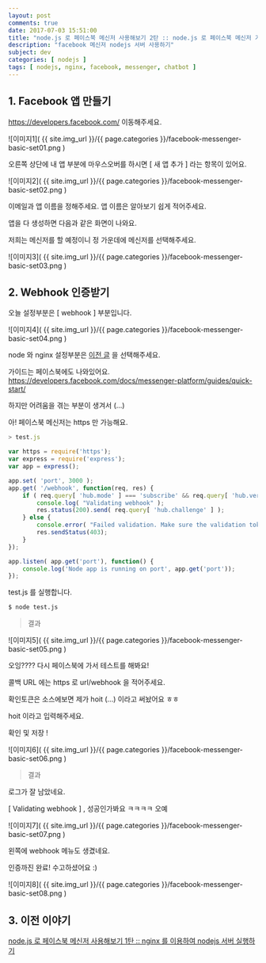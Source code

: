 ```yaml
---
layout: post
comments: true
date: 2017-07-03 15:51:00
title: "node.js 로 페이스북 메신저 사용해보기 2탄 :: node.js 로 페이스북 메신저 기초세팅하기"
description: "facebook 메신저 nodejs 서버 사용하기"
subject: dev
categories: [ nodejs ]
tags: [ nodejs, nginx, facebook, messenger, chatbot ]
---
```


## 1. Facebook 앱 만들기<a id="1-facebook-앱-만들기" href="#1-facebook-앱-만들기" class="s-link" aria-hidden="true"></a>

<https://developers.facebook.com/> 이동해주세요.

![이미지1]( {{ site.img_url }}/{{ page.categories }}/facebook-messenger-basic-set01.png )

오른쪽 상단에 내 앱 부분에 마우스오버를 하시면 [ 새 앱 추가 ] 라는 항목이 있어요.

![이미지2]( {{ site.img_url }}/{{ page.categories }}/facebook-messenger-basic-set02.png )

이메일과 앱 이름을 정해주세요. 앱 이름은 알아보기 쉽게 적어주세요.

앱을 다 생성하면 다음과 같은 화면이 나와요.

저희는 메신저를 할 예정이니 정 가운데에 메신저를 선택해주세요.

![이미지3]( {{ site.img_url }}/{{ page.categories }}/facebook-messenger-basic-set03.png )

## 2. Webhook 인증받기<a id="2-webhook-인증받기" href="#2-webhook-인증받기" class="s-link" aria-hidden="true"></a>

오늘 설정부분은 [ webhook ] 부분입니다.

![이미지4]( {{ site.img_url }}/{{ page.categories }}/facebook-messenger-basic-set04.png )

node 와 nginx 설정부분은 <a href="#3-이전-이야기">이전 글</a> 을 선택해주세요.

가이드는 페이스북에도 나와있어요. <https://developers.facebook.com/docs/messenger-platform/guides/quick-start/>

하지만 어려움을 겪는 부분이 생겨서 (...)

아! 페이스북 메신저는 https 만 가능해요.

```javascript
> test.js

var https = require('https');
var express = require('express');
var app = express();

app.set( 'port', 3000 );
app.get( '/webhook', function(req, res) {
    if ( req.query[ 'hub.mode' ] === 'subscribe' && req.query[ 'hub.verify_token' ] === 'hoit' ) {
        console.log( "Validating webhook" );
        res.status(200).send( req.query[ 'hub.challenge' ] );
    } else {
        console.error( "Failed validation. Make sure the validation tokens match." );
        res.sendStatus(403);
    }  
});

app.listen( app.get('port'), function() {
    console.log('Node app is running on port', app.get('port'));
});
```

test.js 를 실행합니다.

```bash
$ node test.js
```

> 결과

![이미지5]( {{ site.img_url }}/{{ page.categories }}/facebook-messenger-basic-set05.png )

오잉???? 다시 페이스북에 가서 테스트를 해봐요!

콜백 URL 에는 https 로 url/webhook 을 적어주세요.

확인토큰은 소스에보면 제가 hoit (...) 이라고 써놨어요 ㅎㅎ

hoit 이라고 입력해주세요.

확인 및 저장 !

![이미지6]( {{ site.img_url }}/{{ page.categories }}/facebook-messenger-basic-set06.png )

> 결과

로그가 잘 남았네요.

[ Validating webhook ] , 성공인가봐요 ㅋㅋㅋㅋ 오예

![이미지7]( {{ site.img_url }}/{{ page.categories }}/facebook-messenger-basic-set07.png )

왼쪽에 webhook 메뉴도 생겼네요.

인증까진 완료! 수고하셨어요 :)

![이미지8]( {{ site.img_url }}/{{ page.categories }}/facebook-messenger-basic-set08.png )

## 3. 이전 이야기<a id="3-이전-이야기" href="#3-이전-이야기" class="s-link" aria-hidden="true"></a>

[node.js 로 페이스북 메신저 사용해보기 1탄 :: nginx 를 이용하여 nodejs 서버 실행하기]( /2017/nodejs/nodejs-nginx-setting-test )
